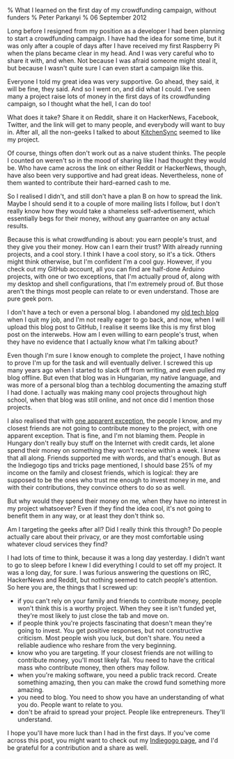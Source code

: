 % What I learned on the first day of my crowdfunding campaign, without funders
% Peter Parkanyi
% 06 September 2012

Long before I resigned from my position as a developer I had been planning to
start a crowdfunding campaign. I have had the idea for some time, but it was
only after a couple of days after I have received my first Raspberry Pi when the
plans became clear in my head. And I was very careful who to share it with, and
when. Not because I was afraid someone might steal it, but because I wasn't
quite sure I can even start a campaign like this.

Everyone I told my great idea was very supportive. Go ahead, they said, it will
be fine, they said. And so I went on, and did what I could. I've seen many a
project raise lots of money in the first days of its crowdfunding campaign, so I
thought what the hell, I can do too!

What does it take? Share it on Reddit, share it on HackerNews, Facebook,
Twitter, and the link will get to many people, and everybody will want to buy
in. After all, all the non-geeks I talked to about
[KitchenSync](https://indiegogo.com/kitchensync) seemed to like my project.

Of course, things often don't work out as a naive student thinks. The people I
counted on weren't so in the mood of sharing like I had thought they would be.
Who have came across the link on either Reddit or HackerNews, though, have also
been very supportive and had great ideas. Nevertheless, none of them wanted to
contribute their hard-earned cash to me.

So I realised I didn't, and still don't have a plan B on how to spread the link.
Maybe I should send it to a couple of more mailing lists I follow, but I don't
really know how they would take a shameless self-advertisement, which
essentially begs for their money, without any guarrantee on any actual results.

Because this is what crowdfunding is about: you earn people's trust, and they
give you their money. How can I earn their trust? With already running projects,
and a cool story. I think I have a cool story, so it's a tick. Others might
think otherwise, but I'm confident I'm a cool guy. However, if you check out my
GitHub account, all you can find are half-done Arduino projects, with one
or two exceptions, that I'm actually proud of, along with my desktop and shell
configurations, that I'm extremely proud of. But those aren't the things most
people can relate to or even understand. Those are pure geek porn.

I don't have a tech or even a personal blog. I abandoned my [old tech
blog](https://rsdy.blogs.balabit.com/) when I quit my job, and I'm not really
eager to go back, and now, when I will upload this blog post to GitHub, I
realise it seems like this is my first blog post on the interwebs. How am I
even willing to earn people's trust, when they have no evidence that I actually
know what I'm talking about?

Even though I'm sure I know enough to complete the project, I have nothing to
prove I'm up for the task and will eventually deliver. I screwed this up many
years ago when I started to slack off from writing, and even pulled my blog
offline. But even that blog was in Hungarian, my native language, and was more
of a personal blog than a techblog documenting the amazing stuff I had done. I
actually was making many cool projects throughout high school, when that blog
was still online, and not once did I mention those projects.

I also realised that with [one apparent exception](http://techblog.vsza.hu),
the people I know, and my closest friends are not going to contribute money to
the project, with one apparent exception. That is fine, and I'm not blaming
them. People in Hungary don't really buy stuff on the Internet with credit
cards, let alone spend their money on something they won't receive within a
week. I knew that all along. Friends supported me with words, and that's
enough. But as the Indiegogo tips and tricks page mentioned, I should base 25%
of my income on the family and closest friends, which is logical: they are
supposed to be the ones who trust me enough to invest money in me, and with
their contributions, they convince others to do so as well.

But why would they spend their money on me, when they have no interest in my
project whatsoever? Even if they find the idea cool, it's not going to benefit
them in any way, or at least they don't think so.

Am I targeting the geeks after all? Did I really think this through? Do people
actually care about their privacy, or are they most comfortable using whatever
cloud services they find?

I had lots of time to think, because it was a long day yesterday. I didn't want
to go to sleep before I knew I did everything I could to set off my project. It
was a long day, for sure. I was furious answering the questions on IRC,
HackerNews and Reddit, but nothing seemed to catch people's attention. So here
you are, the things that I screwed up:

* if you can't rely on your family and friends to contribute money, people won't
  think this is a worthy project. When they see it isn't funded yet, they're most
  likely to just close the tab and move on.
* if people think you're projects fascinating that doesn't mean they're going to
  invest. You get positive responses, but not constructive criticism. Most
  people wish you luck, but don't share. You need a reliable audience who
  reshare from the very beginning.
* know who you are targeting. If your closest friends are not willing to
  contribute money, you'll most likely fail. You need to have the critical
  mass who contribute money, then others may follow.
* when you're making software, you need a public track record. Create something
  amazing, then you can make the crowd fund something more amazing.
* you need to blog. You need to show you have an understanding of what you do.
  People want to relate to you.
* don't be afraid to spread your project. People like entrepreneurs. They'll
  understand.

I hope you'll have more luck than I had in the first days. If you've come across
this post, you might want to check out my [Indiegogo
page](https://indiegogo.com/kitchensync), and I'd be grateful for a contribution
and a share as well.

